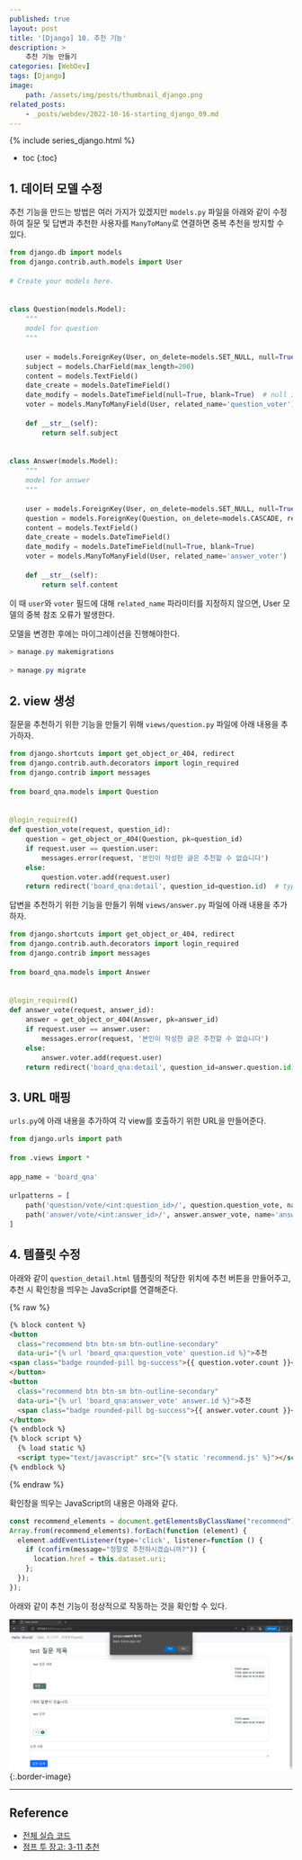 ```yaml
---
published: true
layout: post
title: '[Django] 10. 추천 기능'
description: >
    추천 기능 만들기
categories: [WebDev]
tags: [Django]
image:
    path: /assets/img/posts/thumbnail_django.png
related_posts:
    - _posts/webdev/2022-10-16-starting_django_09.md
---
```

{% include series_django.html %}
* toc
{:toc}

## 1. 데이터 모델 수정

추천 기능을 만드는 방법은 여러 가지가 있겠지만 `models.py` 파일을 아래와 같이 수정하여 질문 및 답변과 추천한 사용자를 `ManyToMany`로 연결하면 중복 추천을 방지할 수 있다.  

```python
from django.db import models
from django.contrib.auth.models import User

# Create your models here.


class Question(models.Model):
    """
    model for question
    """

    user = models.ForeignKey(User, on_delete=models.SET_NULL, null=True, related_name='question_user')
    subject = models.CharField(max_length=200)
    content = models.TextField()
    date_create = models.DateTimeField()
    date_modify = models.DateTimeField(null=True, blank=True)  # null is for DB, blank is for validation
    voter = models.ManyToManyField(User, related_name='question_voter')

    def __str__(self):
        return self.subject


class Answer(models.Model):
    """
    model for answer
    """

    user = models.ForeignKey(User, on_delete=models.SET_NULL, null=True, related_name='answer_user')
    question = models.ForeignKey(Question, on_delete=models.CASCADE, related_name='question_answers')
    content = models.TextField()
    date_create = models.DateTimeField()
    date_modify = models.DateTimeField(null=True, blank=True)
    voter = models.ManyToManyField(User, related_name='answer_voter')

    def __str__(self):
        return self.content
```

이 때 `user`와 `voter` 필드에 대해 `related_name` 파라미터를 지정하지 않으면, User 모델의 중복 참조 오류가 발생한다.  

모델을 변경한 후에는 마이그레이션을 진행해야한다.  

```powershell
> manage.py makemigrations

> manage.py migrate
```

## 2. view 생성

질문을 추천하기 위한 기능을 만들기 위해 `views/question.py` 파일에 아래 내용을 추가하자.  

```python
from django.shortcuts import get_object_or_404, redirect
from django.contrib.auth.decorators import login_required
from django.contrib import messages

from board_qna.models import Question


@login_required()
def question_vote(request, question_id):
    question = get_object_or_404(Question, pk=question_id)
    if request.user == question.user:
        messages.error(request, '본인이 작성한 글은 추천할 수 없습니다')
    else:
        question.voter.add(request.user)
    return redirect('board_qna:detail', question_id=question.id)  # type: ignore
```

답변을 추천하기 위한 기능을 만들기 위해 `views/answer.py` 파일에 아래 내용을 추가하자.  

```python
from django.shortcuts import get_object_or_404, redirect
from django.contrib.auth.decorators import login_required
from django.contrib import messages

from board_qna.models import Answer


@login_required()
def answer_vote(request, answer_id):
    answer = get_object_or_404(Answer, pk=answer_id)
    if request.user == answer.user:
        messages.error(request, '본인이 작성한 글은 추천할 수 없습니다')
    else:
        answer.voter.add(request.user)
    return redirect('board_qna:detail', question_id=answer.question.id)  # type: ignore
```

## 3. URL 매핑

`urls.py`에 아래 내용을 추가하여 각 view를 호출하기 위한 URL을 만들어준다.  

```python
from django.urls import path

from .views import *

app_name = 'board_qna'

urlpatterns = [
    path('question/vote/<int:question_id>/', question.question_vote, name='question_vote'),
    path('answer/vote/<int:answer_id>/', answer.answer_vote, name='answer_vote'),
]
```

## 4. 템플릿 수정

아래와 같이 `question_detail.html` 템플릿의 적당한 위치에 추천 버튼을 만들어주고, 추천 시 확인창을 띄우는 JavaScript를 연결해준다.  

{% raw %}
```html
{% block content %}
<button
  class="recommend btn btn-sm btn-outline-secondary"
  data-uri="{% url 'board_qna:question_vote' question.id %}">추천
<span class="badge rounded-pill bg-success">{{ question.voter.count }}</span>
</button>
<button
  class="recommend btn btn-sm btn-outline-secondary"
  data-uri="{% url 'board_qna:answer_vote' answer.id %}">추천
  <span class="badge rounded-pill bg-success">{{ answer.voter.count }}</span>
</button>
{% endblock %}
{% block script %}
  {% load static %}
  <script type="text/javascript" src="{% static 'recommend.js' %}"></script>
{% endblock %}
```
{% endraw %}

확인창을 띄우는 JavaScript의 내용은 아래와 같다.  

```javascript
const recommend_elements = document.getElementsByClassName("recommend");
Array.from(recommend_elements).forEach(function (element) {
  element.addEventListener(type='click', listener=function () {
    if (confirm(message="정말로 추천하시겠습니까?")) {
      location.href = this.dataset.uri;
    };
  });
});
```

아래와 같이 추천 기능이 정상적으로 작동하는 것을 확인할 수 있다.  

![django_recommend](/assets/img/posts/django_recommend.png)
{:.border-image}

---
## Reference
- [전체 실습 코드](https://github.com/djccnt15/starting_django)
- [점프 투 장고: 3-11 추천](https://wikidocs.net/71791)